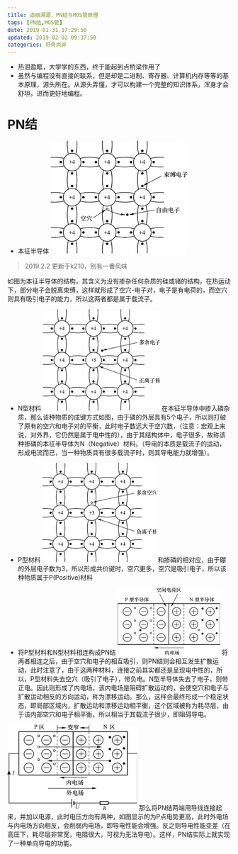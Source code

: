 ```yaml
---
title: 追根溯源，PN结与MOS管原理
tags: [PN结,MOS管]
date: 2019-01-31 17:29:50
updated: 2019-02-02 09:37:50
categories: 好奇尚异
---
```


- 热泪盈眶，大学学的东西，终于能起到点桥梁作用了
- 虽然与编程没有直接的联系，但是却是二进制、寄存器、计算机内存等等的基本原理，源头所在。从源头弄懂，才可以构建一个完整的知识体系，浑身才会舒坦，进而更好地编程。
# PN结
- 本征半导体
![本征半导体](../images/本征半导体.jpg)
> 2019.2.2 更新于k210，别有一番风味

如图为本征半导体的结构，其含义为没有掺杂任何杂质的硅或锗的结构，在热运动下，部分电子会脱离束缚，这样就形成了空穴-电子对，电子是有电荷的，而空穴则具有吸引电子的能力，所以这两者都是属于载流子。

- N型材料
![杂质半导体掺磷](../images/杂质半导体掺磷.jpg)
在本征半导体中掺入磷杂质，那么该种物质的成键方式如图，由于磷的外层具有5个电子，所以则打破了原有的空穴和电子对的平衡，此时电子数远大于空穴数，（注意：宏观上来说，对外界，它仍然是属于电中性的），由于其结构体中，电子很多，故称该种掺磷的本征半导体为N（Negative）材料。（导电的本质是载流子的运动，形成电流而已，当一种物质具有很多载流子时，则其导电能力就增强）。

- P型材料
![杂质半导体掺硼](../images/杂质半导体掺硼.jpg)
和掺磷的相对应，由于硼的外层电子数为3，所以形成共价键时，空穴更多，空穴是吸引电子，所以该种物质属于P(Positive)材料

- 将P型材料和N型材料相连构成PN结
![PN结形成内电场](../images/PN结形成内电场.jpg)
将两者相连之后，由于空穴和电子的相互吸引，则PN结则会相互发生扩散运动，此时注意了，由于这两种材料，连接之前其实都还是呈现电中性的，所以，P型材料失去空穴（吸引了电子），带负电。N型半导体失去了电子，则带正电。因此则形成了内电场，该内电场是阻碍扩散运动的，会使空穴和电子与扩散运动相反的方向运动，称为漂移运动。那么，这样会最终形成一个稳定状态，即局部区域内，扩散运动和漂移运动相平衡，这个区域被称为耗尽层，由于该内部空穴和电子相平衡，所以相当于其载流子很少，即阻碍导电。

![PN结单向导电](../images/PN结单向导电.jpg)
那么将PN结两端用导线连接起来，并加以电源，此时电压方向有两种，如图显示的为P点电势更高，此时外电场与内电场方向相反，会削弱内电场，即导电性能会增强。反之则导电性能变差（在高压下，耗尽层非常宽，电阻很大，可视为无法导电）。这样，PN结实际上就实现了一种单向导电的功能。




